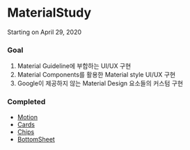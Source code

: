 # MaterialStudy

Starting on April 29, 2020

### Goal

1. Material Guideline에 부합하는 UI/UX 구현
2. Material Components를 활용한 Material style UI/UX 구현
3. Google이 제공하지 않는 Material Design 요소들의 커스텀 구현

### Completed

- [Motion](https://material.io/develop/android/theming/motion/ "google link")
- [Cards](https://material.io/develop/android/components/cards/ "cards")
- [Chips](https://material.io/develop/android/components/chip/ "chips")
- [BottomSheet](https://material.io/components/sheets-bottom#behavior "bottom sheet")






